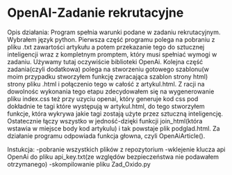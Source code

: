 # OpenAI-Zadanie rekrutacyjne
Opis działania:
Program spełnia warunki podane w zadaniu rekrutacyjnym. Wybrałem język python.
Pierwsza część programu polega na pobraniu z pliku .txt zawartości artykułu a potem przekazanie tego do sztucznej inteligencji wraz z kompletnym promptem,
który musi spełniać wymogi w zadaniu. Używamy tutaj oczywiście biblioteki OpenAi. Kolejna część zadania(czyli dodatkowa) polega na stworzeniu gotowego szablonu(w moim przypadku stworzyłem funkcję zwracająca szablon strony html) strony pliku .html i połączenio tego w całość z artykul.html. Z racji na dowolnośc wykonania tego etapu zdecydowałem się na wygenerowanie pliku index.css też przy uzyciu openai,
który generuje kod css pod dokładnie te tagi które występują w artykul.html, do tego stworzyłem funkcje, która wykrywa jakie tagi zostają użyte przez sztuczną inteligencję. Ostatecznie łączy wszystko w jedność-dzięki funkcji join_html(która wstawia w miejsce body kod artykulu) i tak powstaje plik podglad.html.
Za działanie programu odpowiada funkcja głowna, czyli OpenAiArticle().

Instukcja:
-pobranie wszystkich plików z repozytorium
-wklejenie klucza api OpenAi do pliku api_key.txt(ze względów bezpieczeństwa nie podawałem otrzymanego)
-skompilowanie pliku Zad_Oxido.py
